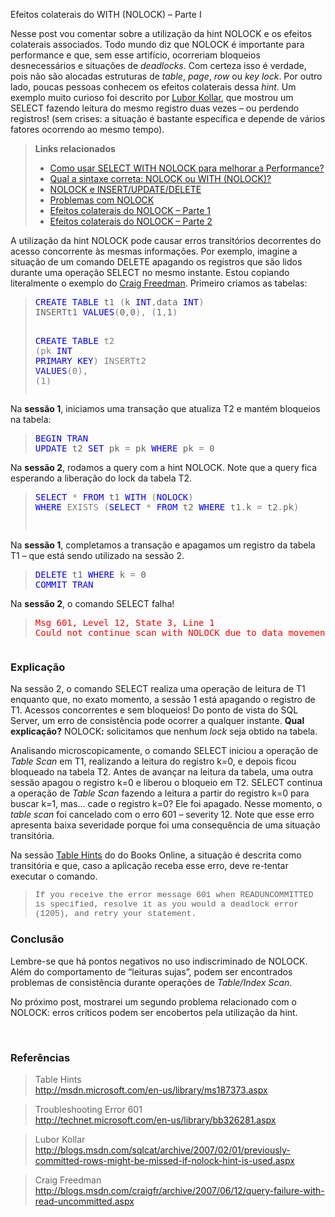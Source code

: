 <a link='https://blogs.msdn.microsoft.com/fcatae/2010/04/28/efeitos-colaterais-do-with-nolock-parte-i/'>Efeitos colaterais do WITH (NOLOCK) – Parte I</a>
<p>Nesse post vou comentar sobre a utilização da hint NOLOCK e os efeitos colaterais associados. Todo mundo diz que NOLOCK é importante para performance e que, sem esse artifício, ocorreriam bloqueios desnecessários e situações de <em>deadlocks</em>. Com certeza isso é verdade, pois não são alocadas estruturas de <em>table</em>, <em>page</em>, <em>row </em>ou <em>key lock</em>. Por outro lado, poucas pessoas conhecem os efeitos colaterais dessa <em>hint</em>. Um exemplo muito curioso foi descrito por <a href="http://blogs.msdn.com/sqlcat/archive/2007/02/01/previously-committed-rows-might-be-missed-if-nolock-hint-is-used.aspx" target="_blank">Lubor Kollar</a>, que mostrou um SELECT fazendo leitura do mesmo registro duas vezes – ou perdendo registros! (sem crises: a situação é bastante específica e depende de vários fatores ocorrendo ao mesmo tempo).</p>  <blockquote>   <p><strong>Links relacionados</strong></p>    <ul>     <li><a href="http://blogs.msdn.com/b/fcatae/archive/2010/10/05/como-usar-select-with-nolock-para-melhorar-a-performance.aspx">Como usar SELECT WITH NOLOCK para melhorar a Performance?</a> </li>      <li><a href="http://blogs.msdn.com/b/fcatae/archive/2010/10/06/nolock-ou-with-nolock-qual-a-sintaxe-correta.aspx">Qual a sintaxe correta: NOLOCK ou WITH (NOLOCK)?</a> </li>      <li><a href="http://blogs.msdn.com/b/fcatae/archive/2010/10/11/update-with-nolock-como-funciona.aspx">NOLOCK e INSERT/UPDATE/DELETE</a> </li>      <li><a href="http://blogs.msdn.com/b/fcatae/archive/2010/10/13/problemas-com-nolock-sql-server.aspx">Problemas com NOLOCK</a> </li>      <li><a href="http://blogs.msdn.com/b/fcatae/archive/2010/04/28/efeitos-colaterais-do-with-nolock-parte-i.aspx">Efeitos colaterais do NOLOCK – Parte 1</a> </li>      <li><a href="http://blogs.msdn.com/b/fcatae/archive/2010/06/02/efeitos-colaterais-do-with-nolock-parte-ii.aspx">Efeitos colaterais do NOLOCK – Parte 2</a></li>   </ul> </blockquote>  <p>A utilização da hint NOLOCK pode causar erros transitórios decorrentes do acesso concorrente às mesmas informações. Por exemplo, imagine a situação de um comando DELETE apagando os registros que são lidos durante uma operação SELECT no mesmo instante. Estou copiando literalmente o exemplo do <a href="http://blogs.msdn.com/craigfr/archive/2007/06/12/query-failure-with-read-uncommitted.aspx" target="_blank">Craig Freedman</a>. Primeiro criamos as tabelas:</p>  <blockquote>   <pre class="code"><span style="color: blue">CREATE TABLE </span>t1 <span style="color: gray">(</span>k <span style="color: blue">INT</span><span style="color: gray">,</span>data <span style="color: blue">INT</span><span style="color: gray">)
</span>INSERTt1 <span style="color: blue">VALUES</span><span style="color: gray">(</span>0<span style="color: gray">,</span>0<span style="color: gray">), (</span>1<span style="color: gray">,</span>1<span style="color: gray">)

</span><span style="color: blue">CREATE TABLE </span>t2 <span style="color: gray">(</span>pk <span style="color: blue">INT PRIMARY KEY</span><span style="color: gray">)
</span>INSERTt2 <span style="color: blue">VALUES</span><span style="color: gray">(</span>0<span style="color: gray">), (</span>1<span style="color: gray">)
</span></pre>
</blockquote>


<p>Na <strong>sessão 1</strong>, iniciamos uma transação que atualiza T2 e mantém bloqueios na tabela:</p>

<blockquote>
  <pre class="code"><span style="color: blue">BEGIN TRAN
UPDATE </span>t2 <span style="color: blue">SET </span>pk <span style="color: gray">= </span>pk <span style="color: blue">WHERE </span>pk <span style="color: gray">= </span>0</pre>
  </blockquote>


<p>Na <strong>sessão 2</strong>, rodamos a query com a hint NOLOCK. Note que a query fica esperando a liberação do lock da tabela T2.</p>

<blockquote>
  <pre class="code"><span style="color: blue">SELECT </span><span style="color: gray">* </span><span style="color: blue">FROM </span>t1 <span style="color: blue">WITH </span><span style="color: gray">(</span><span style="color: blue">NOLOCK</span><span style="color: gray">)
</span><span style="color: blue">WHERE </span><span style="color: gray">EXISTS (</span><span style="color: blue">SELECT </span><span style="color: gray">* </span><span style="color: blue">FROM </span>t2 <span style="color: blue">WHERE </span>t1<span style="color: gray">.</span>k <span style="color: gray">= </span>t2<span style="color: gray">.</span>pk<span style="color: gray">)

</span></pre>
</blockquote>


<p>Na <strong>sessão 1</strong>, completamos a transação e apagamos um registro da tabela T1 – que está sendo utilizado na sessão 2.</p>

<blockquote>
  <pre class="code"><span style="color: blue">DELETE </span>t1 <span style="color: blue">WHERE </span>k <span style="color: gray">= </span>0
<span style="color: blue">COMMIT TRAN</span></pre>
</blockquote>

<p>Na <strong>sessão 2</strong>, o comando SELECT falha!</p>

<blockquote>
  <pre class="code"><font color="#ff0000">Msg 601, Level 12, State 3, Line 1
Could not continue scan with NOLOCK due to data movement.</font></pre>
</blockquote>

<pre class="code"><font color="#ff0000"></font></pre>

<h3>Explicação</h3>

<p>Na sessão 2, o comando SELECT realiza uma operação de leitura de T1 enquanto que, no exato momento, a sessão 1 está apagando o registro de T1. Acessos concorrentes e sem bloqueios! Do ponto de vista do SQL Server, um erro de consistência pode ocorrer a qualquer instante. <strong>Qual explicação?</strong> NOLOCK<strong>:</strong> solicitamos que nenhum <em>lock </em>seja obtido na tabela. </p>

<p>Analisando microscopicamente, o comando SELECT iniciou a operação de <em>Table Scan </em>em T1, realizando a leitura do registro k=0, e depois ficou bloqueado na tabela T2. Antes de avançar na leitura da tabela, uma outra sessão apagou o registro k=0 e liberou o bloqueio em T2. SELECT continua a operação de <em>Table Scan </em>fazendo a leitura a partir do registro k=0 para buscar k=1, mas… cade o registro k=0? Ele foi apagado. Nesse momento, o <em>table scan </em>foi cancelado com o erro 601 – severity 12. Note que esse erro apresenta baixa severidade porque foi uma consequência de uma situação transitória.</p>

<p>Na sessão <a href="http://msdn.microsoft.com/en-us/library/ms187373.aspx" target="_blank">Table Hints</a> do do Books Online, a situação é descrita como transitória e que, caso a aplicação receba esse erro, deve re-tentar executar o comando.</p>

<blockquote>
  <p><font size="2" face="Courier New">If you receive the error message 601 when READUNCOMMITTED is specified, resolve it as you would a deadlock error (1205), and retry your statement.</font></p>
</blockquote>

<p><font size="2" face="Courier New"></font></p>

<h3>Conclusão</h3>

<p>Lembre-se que há pontos negativos no uso indiscriminado de NOLOCK. Além do comportamento de “leituras sujas”, podem ser encontrados problemas de consistência durante operações de <em>Table/Index Scan</em>. </p>

<p>No próximo post, mostrarei um segundo problema relacionado com o NOLOCK: erros críticos podem ser encobertos pela utilização da hint.</p>

<p>&#160;</p>

<h3>Referências</h3>

<blockquote>
  <p>Table Hints 
    <br /><a title="http://msdn.microsoft.com/en-us/library/ms187373.aspx" href="http://msdn.microsoft.com/en-us/library/ms187373.aspx">http://msdn.microsoft.com/en-us/library/ms187373.aspx</a></p>
</blockquote>

<blockquote>
  <p>Troubleshooting Error 601 
    <br /><a title="http://technet.microsoft.com/en-us/library/bb326281.aspx" href="http://technet.microsoft.com/en-us/library/bb326281.aspx">http://technet.microsoft.com/en-us/library/bb326281.aspx</a></p>
</blockquote>

<blockquote>
  <p>Lubor Kollar 
    <br /><a title="http://blogs.msdn.com/sqlcat/archive/2007/02/01/previously-committed-rows-might-be-missed-if-nolock-hint-is-used.aspx" href="http://blogs.msdn.com/sqlcat/archive/2007/02/01/previously-committed-rows-might-be-missed-if-nolock-hint-is-used.aspx">http://blogs.msdn.com/sqlcat/archive/2007/02/01/previously-committed-rows-might-be-missed-if-nolock-hint-is-used.aspx</a></p>
</blockquote>

<blockquote>
  <p>Craig Freedman 
    <br /><a title="http://blogs.msdn.com/craigfr/archive/2007/06/12/query-failure-with-read-uncommitted.aspx" href="http://blogs.msdn.com/craigfr/archive/2007/06/12/query-failure-with-read-uncommitted.aspx">http://blogs.msdn.com/craigfr/archive/2007/06/12/query-failure-with-read-uncommitted.aspx</a></p></blockquote>
